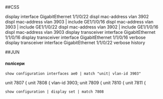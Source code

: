##CSS


  display interface GigabitEthernet 1/1/0/22
  displ mac-address vlan 3902
  displ mac-address vlan 3903 | include  GE1/1/0/16
  displ mac-address vlan 3903 | include GE1/1/0/22
  displ mac-address vlan 3902 | include  GE1/1/0/16
  displ mac-address vlan 3903
  display transceiver interface GigabitEthernet 1/1/0/16
  display transceiver interface GigabitEthernet 1/1/0/16 verbose
  display transceiver interface GigabitEthernet 1/1/0/22 verbose
  history


##JUN

#### полісери

    show configuration interfaces ae0 | match "unit| vlan-id 3903"

unit 7807 {
unit 7808 {
    vlan-id 3903;
unit 7809 {
unit 7810 {
unit 7811 {


    show configuration | display set | match 7808




